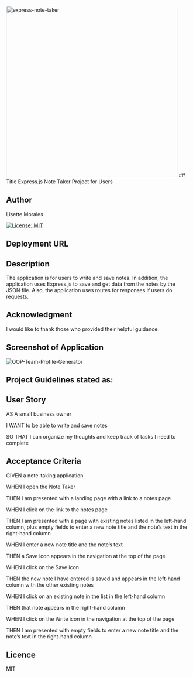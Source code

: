 <img width="468" alt="express-note-taker" src="https://user-images.githubusercontent.com/113862182/207746819-5a0217a9-8f18-47d1-8631-11f51339307f.png">
## Title
Express.js Note Taker Project for Users

## Author
Lisette Morales 

[![License: MIT](https://img.shields.io/badge/License-MIT-yellow.svg)](https://opensource.org/licenses/MIT)

## Deployment URL


## Description
The application is for users to write and save notes. In addition, the application uses Express.js to save and get data from the notes by the JSON file. Also, the application uses routes for responses if users do requests.

## Acknowledgment
I would like to thank those who provided their helpful guidance.

## Screenshot of Application
![OOP-Team-Profile-Generator]()

## Project Guidelines stated as:

## User Story

AS A small business owner

I WANT to be able to write and save notes

SO THAT I can organize my thoughts and keep track of tasks I need to complete

## Acceptance Criteria

GIVEN a note-taking application

WHEN I open the Note Taker

THEN I am presented with a landing page with a link to a notes page

WHEN I click on the link to the notes page

THEN I am presented with a page with existing notes listed in the left-hand column, plus empty fields to enter a new note title and the note’s text in the right-hand column

WHEN I enter a new note title and the note’s text

THEN a Save icon appears in the navigation at the top of the page

WHEN I click on the Save icon

THEN the new note I have entered is saved and appears in the left-hand column with the other existing notes

WHEN I click on an existing note in the list in the left-hand column

THEN that note appears in the right-hand column

WHEN I click on the Write icon in the navigation at the top of the page

THEN I am presented with empty fields to enter a new note title and the note’s text in the right-hand column

## Licence
MIT

